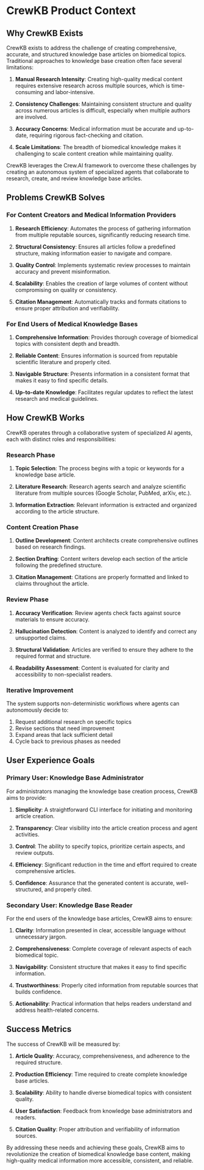 # CrewKB Product Context

## Why CrewKB Exists

CrewKB exists to address the challenge of creating comprehensive, accurate, and structured knowledge base articles on biomedical topics. Traditional approaches to knowledge base creation often face several limitations:

1. **Manual Research Intensity**: Creating high-quality medical content requires extensive research across multiple sources, which is time-consuming and labor-intensive.

2. **Consistency Challenges**: Maintaining consistent structure and quality across numerous articles is difficult, especially when multiple authors are involved.

3. **Accuracy Concerns**: Medical information must be accurate and up-to-date, requiring rigorous fact-checking and citation.

4. **Scale Limitations**: The breadth of biomedical knowledge makes it challenging to scale content creation while maintaining quality.

CrewKB leverages the Crew.AI framework to overcome these challenges by creating an autonomous system of specialized agents that collaborate to research, create, and review knowledge base articles.

## Problems CrewKB Solves

### For Content Creators and Medical Information Providers

1. **Research Efficiency**: Automates the process of gathering information from multiple reputable sources, significantly reducing research time.

2. **Structural Consistency**: Ensures all articles follow a predefined structure, making information easier to navigate and compare.

3. **Quality Control**: Implements systematic review processes to maintain accuracy and prevent misinformation.

4. **Scalability**: Enables the creation of large volumes of content without compromising on quality or consistency.

5. **Citation Management**: Automatically tracks and formats citations to ensure proper attribution and verifiability.

### For End Users of Medical Knowledge Bases

1. **Comprehensive Information**: Provides thorough coverage of biomedical topics with consistent depth and breadth.

2. **Reliable Content**: Ensures information is sourced from reputable scientific literature and properly cited.

3. **Navigable Structure**: Presents information in a consistent format that makes it easy to find specific details.

4. **Up-to-date Knowledge**: Facilitates regular updates to reflect the latest research and medical guidelines.

## How CrewKB Works

CrewKB operates through a collaborative system of specialized AI agents, each with distinct roles and responsibilities:

### Research Phase

1. **Topic Selection**: The process begins with a topic or keywords for a knowledge base article.

2. **Literature Research**: Research agents search and analyze scientific literature from multiple sources (Google Scholar, PubMed, arXiv, etc.).

3. **Information Extraction**: Relevant information is extracted and organized according to the article structure.

### Content Creation Phase

1. **Outline Development**: Content architects create comprehensive outlines based on research findings.

2. **Section Drafting**: Content writers develop each section of the article following the predefined structure.

3. **Citation Management**: Citations are properly formatted and linked to claims throughout the article.

### Review Phase

1. **Accuracy Verification**: Review agents check facts against source materials to ensure accuracy.

2. **Hallucination Detection**: Content is analyzed to identify and correct any unsupported claims.

3. **Structural Validation**: Articles are verified to ensure they adhere to the required format and structure.

4. **Readability Assessment**: Content is evaluated for clarity and accessibility to non-specialist readers.

### Iterative Improvement

The system supports non-deterministic workflows where agents can autonomously decide to:

1. Request additional research on specific topics
2. Revise sections that need improvement
3. Expand areas that lack sufficient detail
4. Cycle back to previous phases as needed

## User Experience Goals

### Primary User: Knowledge Base Administrator

For administrators managing the knowledge base creation process, CrewKB aims to provide:

1. **Simplicity**: A straightforward CLI interface for initiating and monitoring article creation.

2. **Transparency**: Clear visibility into the article creation process and agent activities.

3. **Control**: The ability to specify topics, prioritize certain aspects, and review outputs.

4. **Efficiency**: Significant reduction in the time and effort required to create comprehensive articles.

5. **Confidence**: Assurance that the generated content is accurate, well-structured, and properly cited.

### Secondary User: Knowledge Base Reader

For the end users of the knowledge base articles, CrewKB aims to ensure:

1. **Clarity**: Information presented in clear, accessible language without unnecessary jargon.

2. **Comprehensiveness**: Complete coverage of relevant aspects of each biomedical topic.

3. **Navigability**: Consistent structure that makes it easy to find specific information.

4. **Trustworthiness**: Properly cited information from reputable sources that builds confidence.

5. **Actionability**: Practical information that helps readers understand and address health-related concerns.

## Success Metrics

The success of CrewKB will be measured by:

1. **Article Quality**: Accuracy, comprehensiveness, and adherence to the required structure.

2. **Production Efficiency**: Time required to create complete knowledge base articles.

3. **Scalability**: Ability to handle diverse biomedical topics with consistent quality.

4. **User Satisfaction**: Feedback from knowledge base administrators and readers.

5. **Citation Quality**: Proper attribution and verifiability of information sources.

By addressing these needs and achieving these goals, CrewKB aims to revolutionize the creation of biomedical knowledge base content, making high-quality medical information more accessible, consistent, and reliable.
